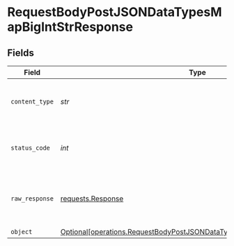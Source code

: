 # RequestBodyPostJSONDataTypesMapBigIntStrResponse


## Fields

| Field                                                                                                                                                        | Type                                                                                                                                                         | Required                                                                                                                                                     | Description                                                                                                                                                  |
| ------------------------------------------------------------------------------------------------------------------------------------------------------------ | ------------------------------------------------------------------------------------------------------------------------------------------------------------ | ------------------------------------------------------------------------------------------------------------------------------------------------------------ | ------------------------------------------------------------------------------------------------------------------------------------------------------------ |
| `content_type`                                                                                                                                               | *str*                                                                                                                                                        | :heavy_check_mark:                                                                                                                                           | HTTP response content type for this operation                                                                                                                |
| `status_code`                                                                                                                                                | *int*                                                                                                                                                        | :heavy_check_mark:                                                                                                                                           | HTTP response status code for this operation                                                                                                                 |
| `raw_response`                                                                                                                                               | [requests.Response](https://requests.readthedocs.io/en/latest/api/#requests.Response)                                                                        | :heavy_check_mark:                                                                                                                                           | Raw HTTP response; suitable for custom response parsing                                                                                                      |
| `object`                                                                                                                                                     | [Optional[operations.RequestBodyPostJSONDataTypesMapBigIntStrResponseBody]](../../models/operations/requestbodypostjsondatatypesmapbigintstrresponsebody.md) | :heavy_minus_sign:                                                                                                                                           | OK                                                                                                                                                           |